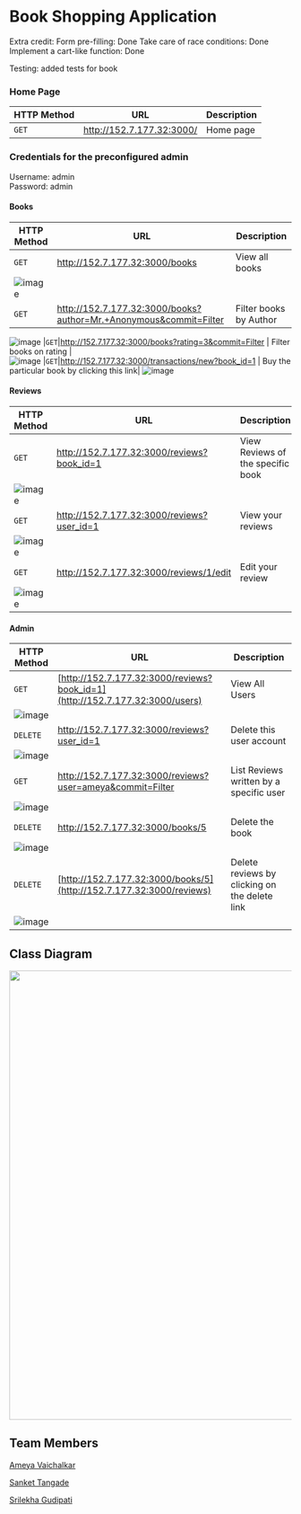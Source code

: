 # Book Shopping Application

Extra credit:
Form pre-filling: Done
Take care of race conditions: Done
Implement a cart-like function: Done

Testing: added tests for book 

### Home Page

|HTTP Method|URL|Description|
|---|---|---|
|`GET`|http://152.7.177.32:3000/ | Home page |

### Credentials for the preconfigured admin
Username: admin  
Password: admin

#### Books

|HTTP Method|URL|Description|
|---|---|---|
|`GET`|http://152.7.177.32:3000/books | View all books |
|![image](https://media.github.ncsu.edu/user/26500/files/c107b2dc-3c2e-4837-a82d-944673ced175)| | |
|`GET`|http://152.7.177.32:3000/books?author=Mr.+Anonymous&commit=Filter | Filter books by Author |
![image](https://media.github.ncsu.edu/user/26500/files/25b0de26-9729-4402-b2c8-34868f4fc9d4)
|`GET`|http://152.7.177.32:3000/books?rating=3&commit=Filter | Filter books on rating |  
![image](https://media.github.ncsu.edu/user/26500/files/2a76b99b-188a-4491-823f-4fc025f97e03)
|`GET`|http://152.7.177.32:3000/transactions/new?book_id=1 | Buy the particular book by clicking this link|
![image](https://media.github.ncsu.edu/user/26500/files/c3b7e730-8512-44c4-818d-80f6bf870a99)


#### Reviews

|HTTP Method|URL|Description|
|---|---|---|
|`GET`|http://152.7.177.32:3000/reviews?book_id=1 | View Reviews of the specific book |
|![image](https://media.github.ncsu.edu/user/26500/files/716bd048-109e-4644-aaee-73349b182996)|||
|`GET`|http://152.7.177.32:3000/reviews?user_id=1 | View your reviews |
|![image](https://media.github.ncsu.edu/user/26500/files/db4c8144-3c68-4845-bf1b-c77935786344)
|`GET`|http://152.7.177.32:3000/reviews/1/edit| Edit your review |
|![image](https://media.github.ncsu.edu/user/26500/files/971c7abe-8dd7-4645-9f63-2ebcdaee8658)|||

#### Admin

|HTTP Method|URL|Description|
|---|---|---|
|`GET`|[http://152.7.177.32:3000/reviews?book_id=1](http://152.7.177.32:3000/users) | View All Users |
|![image](https://media.github.ncsu.edu/user/26500/files/e05f5d83-c78e-4431-9344-e5d642fc51d9)|||
|`DELETE`|http://152.7.177.32:3000/reviews?user_id=1 | Delete this user account |
|![image](https://media.github.ncsu.edu/user/26500/files/6306df2d-a554-4f51-a042-82d30fdff482)|||
|`GET`|http://152.7.177.32:3000/reviews?user=ameya&commit=Filter| List Reviews written by a specific user |
|![image](https://media.github.ncsu.edu/user/26500/files/e14ce381-3690-462a-9192-367945941b94)|||
|`DELETE`|http://152.7.177.32:3000/books/5| Delete the book |
|![image](https://media.github.ncsu.edu/user/26500/files/58283631-708b-4a32-857c-e35d10e2e588)|||
|`DELETE`|[http://152.7.177.32:3000/books/5](http://152.7.177.32:3000/reviews)| Delete reviews by clicking on the delete link |
|![image](https://media.github.ncsu.edu/user/26500/files/14e9665a-f0b1-4192-b19c-6a374ef6d14f)|||

## Class Diagram

<img src="https://media.github.ncsu.edu/user/26315/files/7aaae76f-1839-4dd3-ab8b-a792daf4b4a8" width="900" height="800">



## Team Members
[Ameya Vaichalkar](https://github.com/ameyagv)

[Sanket Tangade](https://github.ncsu.edu/sstangad)

[Srilekha Gudipati](https://github.ncsu.edu/sngudipa)
